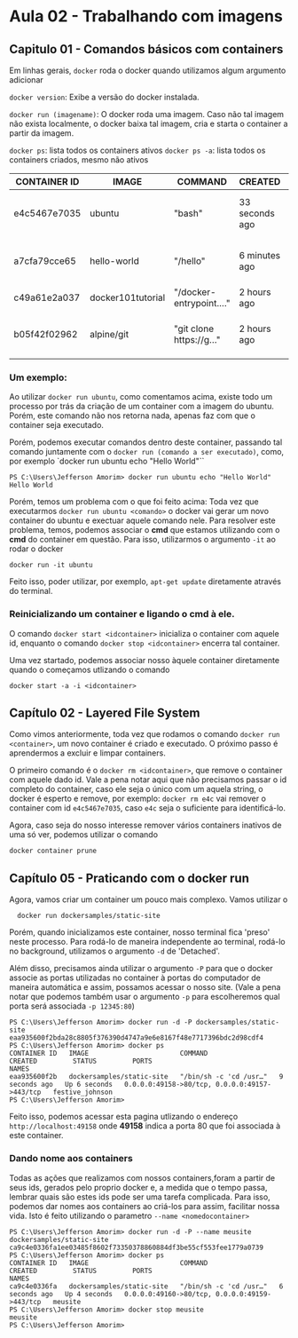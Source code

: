 # Aula 02 - Trabalhando com imagens

## Capitulo 01 - Comandos básicos com containers

Em linhas gerais, `docker` roda o docker quando utilizamos algum argumento adicionar

`docker version`: Exibe a versão do docker instalada.

`docker run (imagename)`: O docker roda uma imagem. Caso não tal imagem não exista localmente, o docker baixa tal imagem, cria e starta o container a partir da imagem.

`docker ps`: lista todos os containers ativos
`docker ps -a`: lista todos os containers criados, mesmo não ativos

|CONTAINER ID|   IMAGE|               COMMAND|                  CREATED|          STATUS|                      PORTS|                NAMES|
|-|-|-|-|-|-|-|
|e4c5467e7035|   ubuntu|              "bash"|                   33 seconds ago|   Exited (0) 31 seconds ago||                        blissful_khorana|
|a7cfa79cce65|   hello-world|         "/hello"|                 6 minutes ago  |  Exited (0) 6 minutes ago| |                        trusting_bohr|
|c49a61e2a037|   docker101tutorial   |"/docker-entrypoint.…"|   2 hours ago|      Up 2 hours                  |0.0.0.0:80->80/tcp|   docker-tutorial|
|b05f42f02962 |  alpine/git|          "git clone https://g…"|   2 hours ago      |Exited (0) 2 hours ago||                           repo|

### Um exemplo:
Ao utilizar `docker run ubuntu`, como comentamos acima, existe todo um processo por trás da criação de um container com a imagem do ubuntu. Porém, este comando não nos retorna nada, apenas faz com que o container seja executado.

Porém, podemos executar comandos dentro deste container, passando tal comando juntamente com o `docker run (comando a ser executado)`, como, por exemplo `docker run ubuntu echo "Hello World"``
```
PS C:\Users\Jefferson Amorim> docker run ubuntu echo "Hello World"
Hello World
```

Porém, temos um problema com o que foi feito acima: Toda vez que executarmos `docker run ubuntu <comando>` o docker vai gerar um novo container do ubuntu e exectuar aquele comando nele. Para resolver este problema, temos, podemos associar o **cmd** que estamos utilizando com o **cmd** do container em questão. Para isso, utilizarmos o argumento `-it` ao rodar o docker
```
docker run -it ubuntu
```
Feito isso, poder utilizar, por exemplo, `apt-get update` diretamente através do terminal.

### Reinicializando um container e ligando o cmd à ele.

O comando `docker start <idcontainer>` inicializa o container com aquele id, enquanto o comando `docker stop <idcontainer>` encerra tal container.

Uma vez startado, podemos associar nosso àquele container diretamente quando o começamos utlizando o comando
```
docker start -a -i <idcontainer>
```

## Capítulo 02 - Layered File System

Como vimos anteriormente, toda vez que rodamos o comando `docker run <container>`, um novo container é criado e executado. O próximo passo é aprendermos a excluir e limpar containers.

O primeiro comando é o `docker rm <idcontainer>`, que remove o container com aquele dado id. Vale a pena notar aqui que não precisamos passar o id completo do container, caso ele seja o único com um aquela string, o docker é esperto e remove, por exemplo: `docker rm e4c` vai remover o container com id `e4c5467e7035`, caso `e4c` seja o suficiente para identificá-lo.

Agora, caso seja do nosso interesse remover vários containers inativos de uma só ver, podemos utilizar o comando
```
docker container prune
```

## Capítulo 05 - Praticando com o docker run

Agora, vamos criar um container um pouco mais complexo.
Vamos utilizar o
```
  docker run dockersamples/static-site
```
Porém, quando inicializamos este container, nosso terminal fica 'preso' neste processo. Para rodá-lo de maneira independente ao terminal, rodá-lo no background, utilizamos o argumento `-d` de 'Detached'.

Além disso, precisamos ainda utilizar o argumento `-P` para que o docker associe as portas utilizadas no container à portas do computador de maneira automática e assim, possamos acessar o nosso site.
(Vale a pena notar que podemos também usar o argumento `-p` para escolheremos qual porta será associada `-p 12345:80`)
```
PS C:\Users\Jefferson Amorim> docker run -d -P dockersamples/static-site
eaa935600f2bda28c8805f376390d4747a9e6e8167f48e7717396bdc2d98cdf4
PS C:\Users\Jefferson Amorim> docker ps
CONTAINER ID   IMAGE                       COMMAND                  CREATED         STATUS         PORTS                                           NAMES
eaa935600f2b   dockersamples/static-site   "/bin/sh -c 'cd /usr…"   9 seconds ago   Up 6 seconds   0.0.0.0:49158->80/tcp, 0.0.0.0:49157->443/tcp   festive_johnson
PS C:\Users\Jefferson Amorim>

```

Feito isso, podemos acessar esta pagina utlizando o endereço `http://localhost:49158` onde **49158** indica a porta 80 que foi associada à este container.

### Dando nome aos containers
Todas as ações que realizamos com nossos containers,foram a partir de seus ids, gerados pelo proprio docker e, a medida que o tempo passa, lembrar quais são estes ids pode ser uma tarefa complicada. Para isso, podemos dar nomes aos containers ao criá-los para assim, facilitar nossa vida. Isto é feito utilizando o parametro `--name <nomedocontainer>`
```
PS C:\Users\Jefferson Amorim> docker run -d -P --name meusite dockersamples/static-site
ca9c4e0336fa1ee03485f8602f73350378860884df3be55cf553fee1779a0739
PS C:\Users\Jefferson Amorim> docker ps
CONTAINER ID   IMAGE                       COMMAND                  CREATED         STATUS         PORTS                                           NAMES
ca9c4e0336fa   dockersamples/static-site   "/bin/sh -c 'cd /usr…"   6 seconds ago   Up 4 seconds   0.0.0.0:49160->80/tcp, 0.0.0.0:49159->443/tcp   meusite
PS C:\Users\Jefferson Amorim> docker stop meusite
meusite
PS C:\Users\Jefferson Amorim>
```
